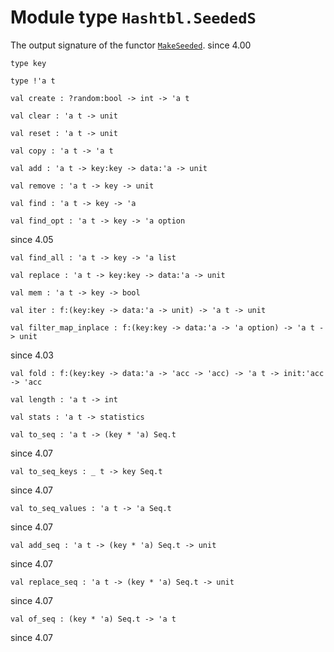 # Module type `Hashtbl.SeededS`
The output signature of the functor [`MakeSeeded`](./Stdlib-MoreLabels-Hashtbl-MakeSeeded.md).
since 4.00
```
type key
```
```
type !'a t
```
```
val create : ?random:bool -> int -> 'a t
```
```
val clear : 'a t -> unit
```
```
val reset : 'a t -> unit
```
```
val copy : 'a t -> 'a t
```
```
val add : 'a t -> key:key -> data:'a -> unit
```
```
val remove : 'a t -> key -> unit
```
```
val find : 'a t -> key -> 'a
```
```
val find_opt : 'a t -> key -> 'a option
```
since 4.05
```
val find_all : 'a t -> key -> 'a list
```
```
val replace : 'a t -> key:key -> data:'a -> unit
```
```
val mem : 'a t -> key -> bool
```
```
val iter : f:(key:key -> data:'a -> unit) -> 'a t -> unit
```
```
val filter_map_inplace : f:(key:key -> data:'a -> 'a option) -> 'a t -> unit
```
since 4.03
```
val fold : f:(key:key -> data:'a -> 'acc -> 'acc) -> 'a t -> init:'acc -> 'acc
```
```
val length : 'a t -> int
```
```
val stats : 'a t -> statistics
```
```
val to_seq : 'a t -> (key * 'a) Seq.t
```
since 4.07
```
val to_seq_keys : _ t -> key Seq.t
```
since 4.07
```
val to_seq_values : 'a t -> 'a Seq.t
```
since 4.07
```
val add_seq : 'a t -> (key * 'a) Seq.t -> unit
```
since 4.07
```
val replace_seq : 'a t -> (key * 'a) Seq.t -> unit
```
since 4.07
```
val of_seq : (key * 'a) Seq.t -> 'a t
```
since 4.07